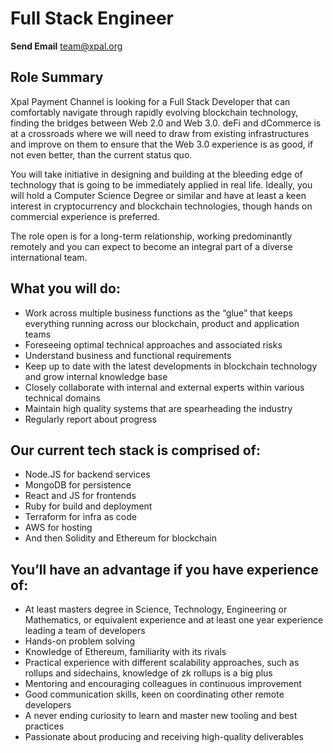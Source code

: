 # Full Stack Engineer

**Send Email** team@xpal.org

## Role Summary

Xpal Payment Channel is looking for a Full Stack Developer that can comfortably navigate through  rapidly evolving blockchain technology, finding the bridges between Web 2.0 and Web 3.0. deFi and dCommerce is at a crossroads where we will need to draw from existing infrastructures and improve on them to ensure that the Web 3.0 experience is as good, if not even better, than the current status quo. 

You will take initiative in designing and building at the bleeding edge of technology that is going to be immediately applied in real life. Ideally, you will hold a Computer Science Degree or similar and have at least a keen interest in cryptocurrency and blockchain technologies, though hands on commercial experience is preferred.

The role open is for a long-term relationship, working predominantly remotely and you can expect to become an integral part of a diverse international team.

## What you will do:

- Work across multiple business functions as the “glue” that keeps everything running across our blockchain, product and application teams
- Foreseeing optimal technical approaches and associated risks
- Understand business and functional requirements
- Keep up to date with the latest developments in blockchain technology and grow internal knowledge base
- Closely collaborate with internal and external experts within various technical domains
- Maintain high quality systems that are spearheading the industry
- Regularly report about progress

## Our current tech stack is comprised of:

- Node.JS for backend services
- MongoDB for persistence
- React and JS for frontends
- Ruby for build and deployment
- Terraform for infra as code
- AWS for hosting
- And then Solidity and Ethereum for blockchain

## You’ll have an advantage if you have experience of:

- At least masters degree in Science, Technology, Engineering or Mathematics, or equivalent experience and at least one year experience leading a team of developers
- Hands-on problem solving
- Knowledge of Ethereum, familiarity with its rivals
- Practical experience with different scalability approaches, such as rollups and sidechains, knowledge of zk rollups is a big plus
- Mentoring and encouraging colleagues in continuous improvement
- Good communication skills, keen on coordinating other remote developers
- A never ending curiosity to learn and master new tooling and best practices
- Passionate about producing and receiving high-quality deliverables

